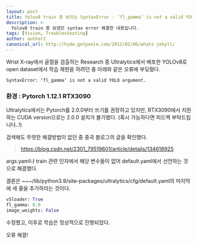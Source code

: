 ```yaml
---
layout: post
title: Yolov8 train 중 보이는 SyntaxError - ‘fl_gamma‘ is not a valid YOLO argument.
description: >
  Yolov8 train 중 보였던 syntax error 해결한 내용입니다.
tags: [Vision, Troubleshooting]
author: author2
canonical_url: http://hyde.getpoole.com/2012/02/06/whats-jekyll/
---
```


Wrist X-ray에서 골절을 검출하는 Research 중 Ultralytics에서 배포한 YOLOv8로 open dataset에서 학습 재현을 하려던 중 아래와 같은 오류에 부딪혔다. 

```
SyntaxError: ‘fl_gamma‘ is not a valid YOLO argument.
```

### 환경 : Pytorch 1.12.1 RTX3090

Ultralytics에서는 Pytorch를 2.0.0부터 쓰기를 권장하고 있지만, RTX3090에서 지원하는 CUDA version으로는 2.0.0 설치가 불가했다. (혹시 가능하다면 피드백 부탁드립니다..!) 


검색해도 뚜렷한 해결방법이 없던 중 중국 블로그의 글을 확인했다. 


> https://blog.csdn.net/2301_79519601/article/details/134618925

args.yaml나 train 관련 인자에서 해당 변수들이 없어 default.yaml에서 선언하는 것으로 해결했다.

결론은 ~~~/lib/python3.9/site-packages/ultralytics/cfg/default.yaml의 마지막에 세 줄을 추가하라는 것이다. 
``` python
v5loader: True
fl_gamma: 0.0
image_weights: False
```

수정했고, 이후로 학습은 정상적으로 진행되었다. 

오류 해결!
